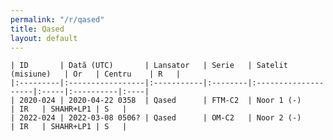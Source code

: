 ```yaml
---
permalink: "/r/qased"
title: Qased
layout: default
---
```


    | ID       | Dată (UTC)       | Lansator   | Serie   | Satelit (misiune)   | Or   | Centru    | R   |
    |:---------|:-----------------|:-----------|:--------|:--------------------|:-----|:----------|:----|
    | 2020-024 | 2020-04-22 0358  | Qased      | FTM-C2  | Noor 1 (-)          | IR   | SHAHR+LP1 | S   |
    | 2022-024 | 2022-03-08 0506? | Qased      | OM-C2   | Noor 2 (-)          | IR   | SHAHR+LP1 | S   |

